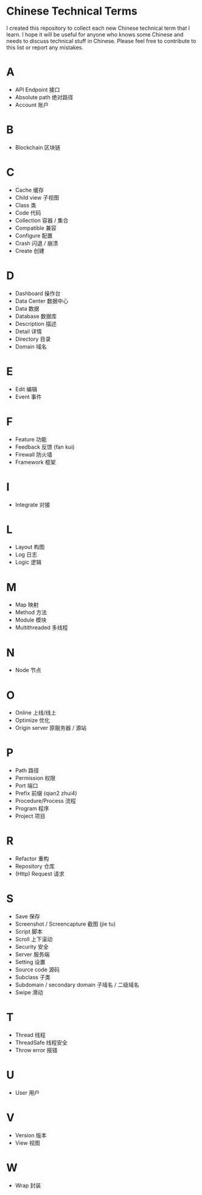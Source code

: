 # Chinese Technical Terms
I created this repository to collect each new Chinese technical term that I learn. I hope it will be useful for anyone who knows some Chinese and needs to discuss technical stuff in Chinese. Please feel free to contribute to this list or report any mistakes.  

# A

- API Endpoint 接口
- Absolute path 绝对路径
- Account 账户

# B

- Blockchain 区块链

# C

- Cache 缓存
- Child view 子视图
- Class 类
- Code 代码
- Collection 容器 / 集合
- Compatible 兼容
- Configure 配置
- Crash 闪退 / 崩溃
- Create 创建

# D

- Dashboard 操作台
- Data Center 数据中心 
- Data 数据
- Database 数据库
- Description 描述
- Detail 详情
- Directory 目录
- Domain 域名

# E

- Edit 编辑
- Event 事件

# F

- Feature 功能
- Feedback 反馈 (fan kui) 
- Firewall 防火墙
- Framework 框架

# I

- Integrate 对接

# L

- Layout 构图
- Log 日志
- Logic 逻辑

# M

- Map 映射
- Method 方法
- Module 模块
- Multithreaded 多线程

# N

- Node 节点

# O

- Online 上线/线上
- Optimize 优化
- Origin server 原服务器 / 源站 

# P

- Path 路径
- Permission 权限
- Port 端口
- Prefix 前缀 (qian2 zhui4)
- Procedure/Process 流程
- Program 程序
- Project 项目

# R

- Refactor 重构
- Repository 仓库
- (Http) Request 请求

# S

- Save 保存
- Screenshot / Screencapture 截图 (jie tu) 
- Script 脚本
- Scroll 上下滚动
- Security 安全
- Server 服务端
- Setting 设置
- Source code 源码
- Subclass 子类
- Subdomain / secondary domain 子域名 / 二级域名
- Swipe 滑动

# T

- Thread 线程
- ThreadSafe 线程安全
- Throw error 报错

# U

- User 用户

# V

- Version 版本
- View 视图

# W

- Wrap 封装

